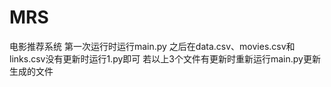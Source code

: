 # MRS
电影推荐系统
第一次运行时运行main.py
之后在data.csv、movies.csv和links.csv没有更新时运行1.py即可
若以上3个文件有更新时重新运行main.py更新生成的文件
